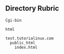 
## Directory Rubric
    Cgi-bin

    html

    test.tutorialinux.com
      public_html
        index.html
